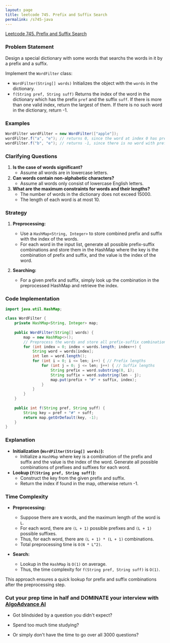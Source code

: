 ```yaml
---
layout: page
title: leetcode 745. Prefix and Suffix Search
permalink: /s745-java
---
```

[Leetcode 745. Prefix and Suffix Search](https://algoadvance.github.io/algoadvance/l745)
### Problem Statement

Design a special dictionary with some words that searchs the words in it by a prefix and a suffix.

Implement the `WordFilter` class:

- `WordFilter(String[] words)` Initializes the object with the `words` in the dictionary.
- `f(String pref, String suff)` Returns the index of the word in the dictionary which has the prefix `pref` and the suffix `suff`. If there is more than one valid index, return the largest of them. If there is no such word in the dictionary, return -1.

### Examples

```java
WordFilter wordFilter = new WordFilter(["apple"]);
wordFilter.f("a", "e"); // returns 0, since the word at index 0 has prefix 'a' and suffix 'e'.
wordFilter.f("b", "e"); // returns -1, since there is no word with prefix 'b' and suffix 'e' in the dictionary.
```

### Clarifying Questions

1. **Is the case of words significant?**
   - Assume all words are in lowercase letters.
2. **Can words contain non-alphabetic characters?**
   - Assume all words only consist of lowercase English letters.
3. **What are the maximum constraints for words and their lengths?**
   - The number of words in the dictionary does not exceed 15000.
   - The length of each word is at most 10.

### Strategy

1. **Preprocessing:**
   - Use a `HashMap<String, Integer>` to store combined prefix and suffix with the index of the words.
   - For each word in the input list, generate all possible prefix-suffix combinations and store them in the HashMap where the key is the combination of prefix and suffix, and the value is the index of the word.

2. **Searching:**
   - For a given prefix and suffix, simply look up the combination in the preprocessed HashMap and retrieve the index.

### Code Implementation

```java
import java.util.HashMap;

class WordFilter {
    private HashMap<String, Integer> map;
    
    public WordFilter(String[] words) {
        map = new HashMap<>();
        // Preprocess the words and store all prefix-suffix combinations
        for (int index = 0; index < words.length; index++) {
            String word = words[index];
            int len = word.length();
            for (int i = 0; i <= len; i++) { // Prefix lengths
                for (int j = 0; j <= len; j++) { // Suffix lengths
                    String prefix = word.substring(0, i);
                    String suffix = word.substring(len - j);
                    map.put(prefix + "#" + suffix, index);
                }
            }
        }
    }
    
    public int f(String pref, String suff) {
        String key = pref + "#" + suff;
        return map.getOrDefault(key, -1);
    }
}
```

### Explanation

- **Initialization (`WordFilter(String[] words)`):**
  - Initialize a `HashMap` where key is a combination of the prefix and suffix and the value is the index of the word. Generate all possible combinations of prefixes and suffixes for each word.
- **Lookup (`f(String pref, String suff)`):**
  - Construct the key from the given prefix and suffix.
  - Return the index if found in the map, otherwise return -1.

### Time Complexity

- **Preprocessing:**
  - Suppose there are `N` words, and the maximum length of the word is `L`.
  - For each word, there are `(L + 1)` possible prefixes and `(L + 1)` possible suffixes.
  - Thus, for each word, there are `(L + 1) * (L + 1)` combinations.
  - Total preprocessing time is `O(N * L^2)`.

- **Search:**
  - Lookup in the `HashMap` is `O(1)` on average.
  - Thus, the time complexity for `f(String pref, String suff)` is `O(1)`.

This approach ensures a quick lookup for prefix and suffix combinations after the preprocessing step.


### Cut your prep time in half and DOMINATE your interview with [AlgoAdvance AI](https://algoAdvance.com)

- Got blindsided by a question you didn't expect?

- Spend too much time studying?

- Or simply don't have the time to go over all 3000 questions?

